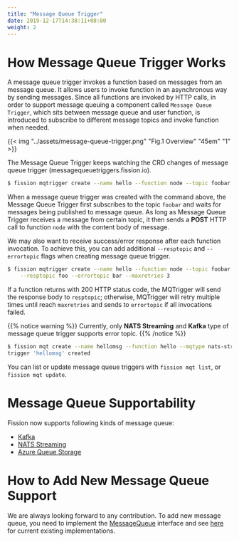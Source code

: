 ```yaml
---
title: "Message Queue Trigger"
date: 2019-12-17T14:38:11+08:00
weight: 2
---
```


# How Message Queue Trigger Works

A message queue trigger invokes a function based on messages from an
message queue. It allows users to invoke function in an asynchronous 
way by sending messages. Since all functions are invoked by HTTP calls, 
in order to support message queuing a component called `Message Queue Trigger`, 
which sits between message queue and user function, is introduced to subscribe 
to different message topics and invoke function when needed.

{{< img "../assets/message-queue-trigger.png" "Fig.1 Overview" "45em" "1" >}}

The Message Queue Trigger keeps watching the CRD changes of message queue trigger (messagequeuetriggers.fission.io).

```bash
$ fission mqtrigger create --name hello --function node --topic foobar
```

When a message queue trigger was created with the command above, the Message Queue 
Trigger first subscribes to the topic `foobar` and waits for messages being published 
to message queue. As long as Message Queue Trigger receives a message from certain topic, 
it then sends a **POST** HTTP call to function `node` with the content body of message.

We may also want to receive success/error response after each function invocation. 
To achieve this, you can add additional `--resptopic` and `--errortopic` flags when creating message queue trigger.

```bash
$ fission mqtrigger create --name hello --function node --topic foobar \
    --resptopic foo --errortopic bar --maxretries 3
```

If a function returns with 200 HTTP status code, the MQTrigger will send the response body to `resptopic`; otherwise, MQTrigger 
will retry multiple times until reach `maxretries` and sends to `errortopic` if all invocations failed.   

{{% notice warning %}}
Currently, only **NATS Streaming** and **Kafka** type of message queue trigger supports error topic.
{{% /notice %}}

```bash
$ fission mqt create --name hellomsg --function hello --mqtype nats-streaming --topic newfile --resptopic newfileresponse 
trigger 'hellomsg' created
```

You can list or update message queue triggers with `fission mqt list`,
or `fission mqt update`.

# Message Queue Supportability

Fission now supports following kinds of message queue:

* [Kafka](https://kafka.apache.org/)
* [NATS Streaming](https://nats.io/) 
* [Azure Queue Storage](https://azure.microsoft.com/en-us/services/storage/queues/)

# How to Add New Message Queue Support

We are always looking forward to any contribution. To add new message queue, you need to implement 
the [MessageQueue](https://github.com/fission/fission/blob/master/pkg/mqtrigger/messageQueue/messageQueue.go#L50-L53) interface 
and see [here](https://github.com/fission/fission/tree/master/pkg/mqtrigger/messageQueue) for current existing implementations.

